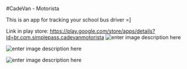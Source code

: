 


#CadeVan - Motorista

This is an app for tracking your school bus driver =]

Link in play store: https://play.google.com/store/apps/details?id=br.com.simplepass.cadevanmotorista
![enter image description here](https://lh3.googleusercontent.com/-ZLwbC4BZ8eE/WBNvutHkbTI/AAAAAAAAKcc/WMPU4lr9nmoMk9YAldsd2hfy9flwKwbuwCLcB/s400/out-28-2016+13-31-50.gif "out-28-2016 13-31-50.gif")

![enter image description here](https://lh3.googleusercontent.com/-DigFlXz-dG0/WBNwHq6d8wI/AAAAAAAAKck/qmKtsBHA71EaCnTZV8inhWyXNOlDPf1bACLcB/s400/out-28-2016+13-33-58.gif "out-28-2016 13-33-58.gif")

![enter image description here](https://lh3.googleusercontent.com/-NcKTCHsi2SQ/WBNwbpEUCHI/AAAAAAAAKcs/nf25eOlRi-0yDJr9QLO1ihcXaHXHAMNcwCLcB/s400/out-28-2016+13-35-50.gif "out-28-2016 13-35-50.gif")
